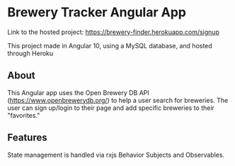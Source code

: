 # Brewery Tracker Angular App

Link to the hosted project: https://brewery-finder.herokuapp.com/signup

This project made in Angular 10, using a MySQL database, and hosted through Heroku

## About

This Angular app uses the Open Brewery DB API (https://www.openbrewerydb.org/) to help a user search for breweries.  The user can sign up/login to their page and add specific breweries to their "favorites." 

## Features

State management is handled via rxjs Behavior Subjects and Observables.
